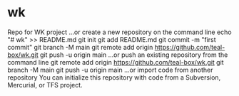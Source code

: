 # wk
Repo for WK project
…or create a new repository on the command line
echo "# wk" >> README.md
git init
git add README.md
git commit -m "first commit"
git branch -M main
git remote add origin https://github.com/teal-box/wk.git
git push -u origin main
…or push an existing repository from the command line
git remote add origin https://github.com/teal-box/wk.git
git branch -M main
git push -u origin main
…or import code from another repository
You can initialize this repository with code from a Subversion, Mercurial, or TFS project.
